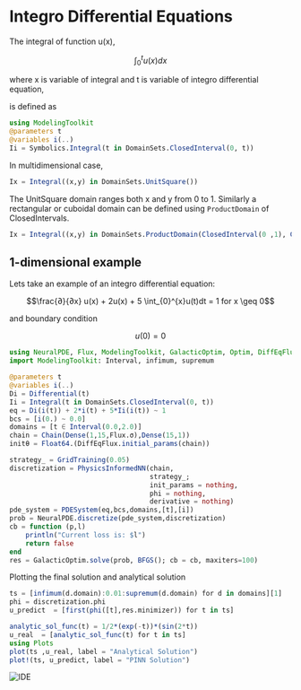 
# Integro Differential Equations

The integral of function u(x),

```math
\int_{0}^{t}u(x)dx
```

where x is variable of integral and t is variable of integro differential equation,

is defined as

```julia
using ModelingToolkit
@parameters t
@variables i(..)
Ii = Symbolics.Integral(t in DomainSets.ClosedInterval(0, t))
```

In multidimensional case,

```julia
Ix = Integral((x,y) in DomainSets.UnitSquare())
```

The UnitSquare domain ranges both x and y from 0 to 1.
Similarly a rectangular or cuboidal domain can be defined using `ProductDomain` of ClosedIntervals.

```julia
Ix = Integral((x,y) in DomainSets.ProductDomain(ClosedInterval(0 ,1), ClosedInterval(0 ,x)))
```


## 1-dimensional example

Lets take an example of an integro differential equation:
```math
\frac{∂}{∂x} u(x)  + 2u(x) + 5 \int_{0}^{x}u(t)dt = 1 for x \geq 0
```
and boundary condition
```math
u(0) = 0
```

```julia
using NeuralPDE, Flux, ModelingToolkit, GalacticOptim, Optim, DiffEqFlux, DomainSets
import ModelingToolkit: Interval, infimum, supremum

@parameters t
@variables i(..)
Di = Differential(t)
Ii = Integral(t in DomainSets.ClosedInterval(0, t))
eq = Di(i(t)) + 2*i(t) + 5*Ii(i(t)) ~ 1
bcs = [i(0.) ~ 0.0]
domains = [t ∈ Interval(0.0,2.0)]
chain = Chain(Dense(1,15,Flux.σ),Dense(15,1))
initθ = Float64.(DiffEqFlux.initial_params(chain))

strategy_ = GridTraining(0.05)
discretization = PhysicsInformedNN(chain,
                                   strategy_;
                                   init_params = nothing,
                                   phi = nothing,
                                   derivative = nothing)
pde_system = PDESystem(eq,bcs,domains,[t],[i])
prob = NeuralPDE.discretize(pde_system,discretization)
cb = function (p,l)
    println("Current loss is: $l")
    return false
end
res = GalacticOptim.solve(prob, BFGS(); cb = cb, maxiters=100)
```

Plotting the final solution and analytical solution

```julia
ts = [infimum(d.domain):0.01:supremum(d.domain) for d in domains][1]
phi = discretization.phi
u_predict  = [first(phi([t],res.minimizer)) for t in ts]

analytic_sol_func(t) = 1/2*(exp(-t))*(sin(2*t))
u_real  = [analytic_sol_func(t) for t in ts]
using Plots
plot(ts ,u_real, label = "Analytical Solution")
plot!(ts, u_predict, label = "PINN Solution")
```

![IDE](https://user-images.githubusercontent.com/12683885/129749371-18b44bbc-18c8-49c5-bf30-0cd97ecdd977.png)
